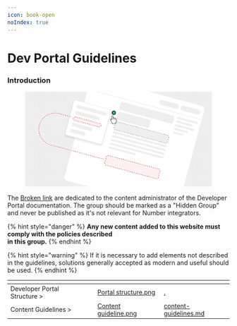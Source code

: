 ```yaml
---
icon: book-open
noIndex: true
---
```


# Dev Portal Guidelines

### Introduction

<figure><img src="../../.gitbook/assets/Guidelines.png" alt=""><figcaption></figcaption></figure>

The [Broken link](broken-reference "mention") are dedicated to the content administrator of the Developer Portal documentation. The group should be marked as a "Hidden Group" and never be published as it's not relevant for Number integrators.

{% hint style="danger" %}
**Any new content added to this website must comply with the policies described** \
**in this group.**
{% endhint %}

{% hint style="warning" %}
If it is necessary to add elements not described in the guidelines, solutions generally accepted as modern and useful should be used.
{% endhint %}

<table data-card-size="large" data-view="cards"><thead><tr><th></th><th></th><th data-hidden data-card-cover data-type="files"></th><th data-hidden data-card-target data-type="content-ref"></th></tr></thead><tbody><tr><td>Developer Portal Structure ></td><td></td><td><a href="../../.gitbook/assets/Portal structure.png">Portal structure.png</a></td><td><a href="./">.</a></td></tr><tr><td>Content Guidelines ></td><td></td><td><a href="../../.gitbook/assets/Content guideline.png">Content guideline.png</a></td><td><a href="content-guidelines.md">content-guidelines.md</a></td></tr></tbody></table>




